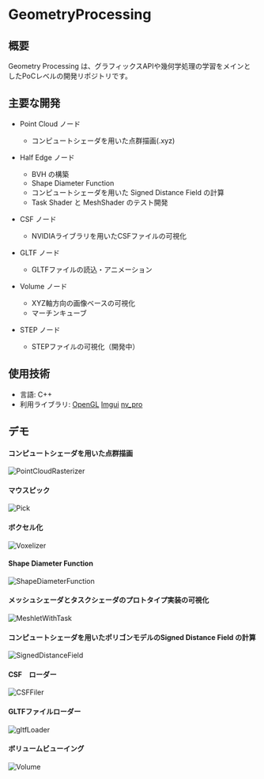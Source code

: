 # GeometryProcessing

## 概要

Geometry Processing は、グラフィックスAPIや幾何学処理の学習をメインとしたPoCレベルの開発リポジトリです。

## 主要な開発

- Point Cloud ノード
  - コンピュートシェーダを用いた点群描画(.xyz)

- Half Edge ノード
  - BVH の構築
  - Shape Diameter Function
  - コンピュートシェーダを用いた Signed Distance Field の計算
  - Task Shader と MeshShader のテスト開発 

- CSF ノード
  - NVIDIAライブラリを用いたCSFファイルの可視化

- GLTF ノード
  - GLTFファイルの読込・アニメーション

- Volume ノード
  - XYZ軸方向の画像ベースの可視化
  - マーチンキューブ

- STEP ノード
  - STEPファイルの可視化（開発中）


## 使用技術

- 言語: C++
- 利用ライブラリ: 
[OpenGL](https://www.opengl.org/)
[Imgui](https://github.com/ocornut/imgui)
[nv_pro](https://github.com/nvpro-samples/nvpro_core)

## デモ

#### コンピュートシェーダを用いた点群描画
![PointCloudRasterizer](ReadMeResource/PointCloudRasterizer.gif)

#### マウスピック
![Pick](ReadMeResource/Pick.gif)

#### ボクセル化
![Voxelizer](ReadMeResource/Voxelizer.gif)


#### Shape Diameter Function
![ShapeDiameterFunction](ReadMeResource/ShapeDiameterFunction.png)


#### メッシュシェーダとタスクシェーダのプロトタイプ実装の可視化
![MeshletWithTask](ReadMeResource/MeshletWithTask.gif)


#### コンピュートシェーダを用いたポリゴンモデルのSigned Distance Field の計算
![SignedDistanceField](ReadMeResource/SignedDistanceField.gif)



#### CSF　ローダー
![CSFFiler](ReadMeResource/csfFileLoader.png)


#### GLTFファイルローダー
![gltfLoader](ReadMeResource/GLTFAnimation.gif)


#### ボリュームビューイング
![Volume](ReadMeResource/Volume.gif)
